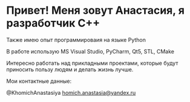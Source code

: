 # Привет! Меня зовут Анастасия, я разработчик C++
Также имею опыт программироваия на языке Python

В работе использую MS Visual Studio, PyCharm, Qt5, STL, CMake

Интересно работать над прикладными проектами, которые будут приносить пользу людям и делать жизнь лучше.

Мои контактные данные:

@KhomichAnastasiya
homich.anastasia@yandex.ru


